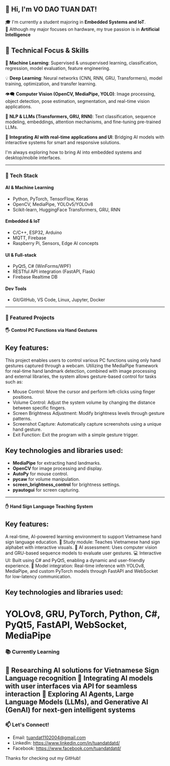 ## 👋 Hi, I'm VO DAO TUAN DAT!

🎓 I'm currently a student majoring in **Embedded Systems and IoT**.  
🤖 Although my major focuses on hardware, my true passion is in **Artificial Intelligence**
## 🌟 Technical Focus & Skills
🌱 **Machine Learning**: Supervised & unsupervised learning, classification, regression, model evaluation, feature engineering.

💡 **Deep Learning**: Neural networks (CNN, RNN, GRU, Transformers), model training, optimization, and transfer learning.

👁️‍🗨️ **Computer Vision (OpenCV, MediaPipe, YOLO)**: Image processing, object detection, pose estimation, segmentation, and real-time vision applications.

🧠 **NLP & LLMs (Transformers, GRU, RNN)**: Text classification, sequence modeling, embeddings, attention mechanisms, and fine-tuning pre-trained LLMs.

🤝 **Integrating AI with real-time applications and UI**: Bridging AI models with interactive systems for smart and responsive solutions.

I'm always exploring how to bring AI into embedded systems and desktop/mobile interfaces.

---

### 🔧 Tech Stack

#### AI & Machine Learning
- Python, PyTorch, TensorFlow, Keras
- OpenCV, MediaPipe, YOLOv5/YOLOv8
- Scikit-learn, HuggingFace Transformers, GRU, RNN

#### Embedded & IoT
- C/C++, ESP32, Arduino
- MQTT, Firebase
- Raspberry Pi, Sensors, Edge AI concepts

#### UI & Full-stack
- PyQt5, C# (WinForms/WPF)
- RESTful API integration (FastAPI, Flask)
- Firebase Realtime DB

#### Dev Tools
- Git/GitHub, VS Code, Linux, Jupyter, Docker

---

### 🚀 Featured Projects

#### 🖐️ Control PC Functions via Hand Gestures
## Key features:
This project enables users to control various PC functions using only hand gestures captured through a webcam. Utilizing the MediaPipe framework for real-time hand landmark detection, combined with image processing and external libraries, the system allows gesture-based control for tasks such as:
- Mouse Control: Move the cursor and perform left-clicks using finger positions.
- Volume Control: Adjust the system volume by changing the distance between specific fingers.
- Screen Brightness Adjustment: Modify brightness levels through gesture patterns.
- Screenshot Capture: Automatically capture screenshots using a unique hand gesture.
- Exit Function: Exit the program with a simple gesture trigger.
## Key technologies and libraries used:
- **MediaPipe** for extracting hand landmarks.
- **OpenCV** for image processing and display.
- **AutoPy** for mouse control.
- **pycaw** for volume manipulation.
- **screen_brightness_control** for brightness settings.
- **pyautogui** for screen capturing.
---
#### ✋ Hand Sign Language Teaching System
## Key features:
A real-time, AI-powered learning environment to support Vietnamese hand sign language education.
📘 Study module: Teaches Vietnamese hand sign alphabet with interactive visuals.
🧠 AI assessment: Uses computer vision and GRU-based sequence models to evaluate user gestures.
💻 Interactive UI: Built using C# and PyQt5, enabling a dynamic and user-friendly experience.
🔗 Model integration: Real-time inference with YOLOv8, MediaPipe, and custom PyTorch models through FastAPI and WebSocket for low-latency communication.
## Key technologies and libraries used:
# YOLOv8, GRU, PyTorch, Python, C#, PyQt5, FastAPI, WebSocket, MediaPipe
### 📚 Currently Learning
🤖 Researching AI solutions for Vietnamese Sign Language recognition
🔗 Integrating AI models with user interfaces via API for seamless interaction
🧠 Exploring AI Agents, Large Language Models (LLMs), and Generative AI (GenAI) for next-gen intelligent systems
---

### 📫 Let's Connect!
- Email: tuandat1102004@gmail.com  
- LinkedIn: https://www.linkedin.com/in/tuandatdatd/
- Facebook: https://www.facebook.com/tuandatdatd/


Thanks for checking out my GitHub!
